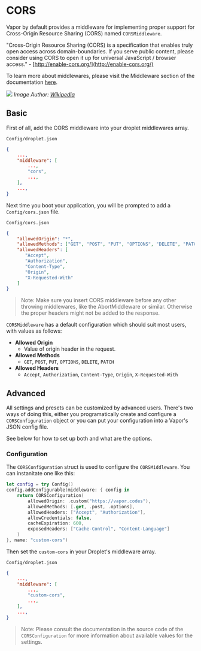 # CORS

Vapor by default provides a middleware for implementing proper support for Cross-Origin Resource Sharing (CORS) named `CORSMiddleware`.

"Cross-Origin Resource Sharing (CORS) is a specification that enables truly open access across domain-boundaries. If you serve public content, please consider using CORS to open it up for universal JavaScript / browser access." - [http://enable-cors.org/](http://enable-cors.org/)

To learn more about middlewares, please visit the Middleware section of the documentation [here](https://vapor.github.io/documentation/guide/middleware.html).

![](https://upload.wikimedia.org/wikipedia/commons/c/ca/Flowchart_showing_Simple_and_Preflight_XHR.svg)
*Image Author: [Wikipedia](https://commons.wikimedia.org/wiki/File:Flowchart_showing_Simple_and_Preflight_XHR.svg)*

## Basic

First of all, add the CORS middleware into your droplet middlewares array.

`Config/droplet.json`
```json
{
    ...,
    "middleware": [
        ...,
        "cors",
        ...,
    ],
    ...,
}
```

Next time you boot your application, you will be prompted to add a `Config/cors.json` file.


`Config/cors.json`
```json
{
    "allowedOrigin": "*",
    "allowedMethods": ["GET", "POST", "PUT", "OPTIONS", "DELETE", "PATCH"],
    "allowedHeaders": [
       "Accept",
       "Authorization",
       "Content-Type",
       "Origin",
       "X-Requested-With"
    ]
}
```


> Note: Make sure you insert CORS middleware before any other throwing middlewares, like the AbortMiddleware or similar. Otherwise the proper headers might not be added to the response.

`CORSMiddleware` has a default configuration which should suit most users, with values as follows:

- **Allowed Origin** 
	- Value of origin header in the request.
- **Allowed Methods** 
	- `GET`, `POST`, `PUT`, `OPTIONS`, `DELETE`, `PATCH`
- **Allowed Headers**
	- `Accept`, `Authorization`, `Content-Type`, `Origin`, `X-Requested-With`

## Advanced

All settings and presets can be customized by advanced users. There's two ways of doing this, either you programatically create and configure a `CORSConfiguration` object or you can put your configuration into a Vapor's JSON config file.

See below for how to set up both and what are the options.

### Configuration

The `CORSConfiguration` struct is used to configure the `CORSMiddleware`. You can instanitate one like this:

```swift
let config = try Config()
config.addConfigurable(middleware: { config in
	return CORSConfiguration(
		allowedOrigin: .custom("https://vapor.codes"),
		allowedMethods: [.get, .post, .options],
		allowedHeaders: ["Accept", "Authorization"],
		allowCredentials: false,
		cacheExpiration: 600,
		exposedHeaders: ["Cache-Control", "Content-Language"]
	)
}, name: "custom-cors")
```

Then set the `custom-cors` in your Droplet's middleware array.

`Config/droplet.json`
```json
{
    ...,
    "middleware": [
        ...,
        "custom-cors",
        ...,
    ],
    ...,
}
```

> Note: Please consult the documentation in the source code of the `CORSConfiguration` for more information about available values for the settings.
